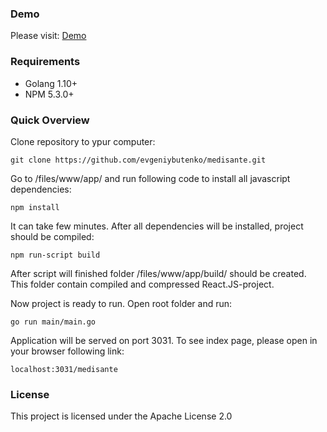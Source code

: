### Demo
Please visit: [Demo](https://agis.group/medisante)

### Requirements
- Golang 1.10+
- NPM 5.3.0+

### Quick Overview
Clone repository to ypur computer:
```
git clone https://github.com/evgeniybutenko/medisante.git
```
Go to /files/www/app/ and run following code to install all javascript dependencies:
```
npm install
```
It can take few minutes. After all dependencies will be installed, project should be compiled: 
```
npm run-script build
```
After script will finished folder /files/www/app/build/ should be created. This folder contain compiled and compressed React.JS-project. 

Now project is ready to run. Open root folder and run:
```
go run main/main.go
```
Application will be served on port 3031. To see index page, please open in your browser following link:
```
localhost:3031/medisante
```

### License
This project is licensed under the Apache License 2.0
